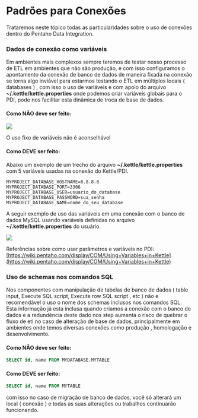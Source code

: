 # Padrões para Conexões

Trataremos neste tópico todas as particularidades sobre o uso de conexões dentro do Pentaho Data Integration.

### Dados de conexão como variáveis

Em ambientes mais complexos sempre teremos de testar nosso processo de ETL em ambientes que não são produção, e com isso configuramos o apontamento da conexão de banco de dados  de maneira fixada na conexão se torna algo inviável para estarmos testando o ETL em múltiplos locais \( databases \) , com isso o uso de variáveis e com apoio do arquivo **~/.kettle/kettle.properties** onde podemos criar variáveis globais para o PDI, pode nos facilitar esta dinâmica de troca de base de dados.

#### Como NÃO deve ser feito:

![](.gitbook/assets/not_sample_conection_data_integration.png)

O uso fixo de variáveis não é aconselhável 

#### Como DEVE ser feito:

Abaixo um exemplo de um trecho do arquivo **~/.kettle/kettle.properties** com 5 variáveis usadas na conexão do Kettle/PDI.

```text
MYPROJECT_DATABASE_HOSTNAME=8.8.8.8
MYPROJECT_DATABASE_PORT=3306
MYPROJECT_DATABASE_USER=usuario_do_database
MYPROJECT_DATABASE_PASSWORD=sua_senha
MYPROJECT_DATABASE_NAME=nome_do_seu_database
```

A seguir exemplo de uso das variáveis em uma conexão com o banco de dados MySQL usando variáveis definidas no arquivo **~/.kettle/kettle.properties** do usuário.

![](.gitbook/assets/database_connections_designer_patterns.png)

  

Referências sobre como usar parâmetros e variáveis no PDI: [https://wiki.pentaho.com/display/COM/Using+Variables+in+Kettle](https://wiki.pentaho.com/display/COM/Using+Variables+in+Kettle)

### Uso de schemas nos comandos SQL

Nos componentes com manipulação de tabelas de banco de dados \( table input, Execute SQL script, Execute row SQL script , etc \) não e recomendável o uso o nome dos schemas inclusos nos comandos SQL. Esta informação já esta inclusa quando criamos a conexão com o banco de dados e a redundência deste dado nos step aumenta o risco de quebrar o fluxo de etl no caso de alteração de base de dados, principalmente em ambientes onde temos diversas conexões como produção , homologação e desenvolvimento.

#### Como NÃO deve ser feito:

```sql
SELECT id, name FROM MYDATABASE.MYTABLE
```

#### Como DEVE ser feito:

```sql
SELECT id, name FROM MYTABLE
```

com isso no caso de migração de banco de dados, você só alterará um local \( conexão \) e todas as suas alterações ou trabalhos continuarão funcionando.

